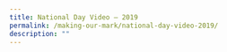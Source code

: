 ```yaml
---
title: National Day Video – 2019
permalink: /making-our-mark/national-day-video-2019/
description: ""
---
```


